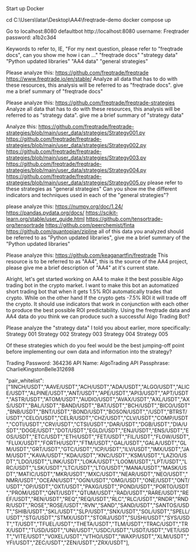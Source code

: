 Start up Docker

cd C:\Users\latar\Desktop\AA4\freqtrade-demo
docker compose up

Go to localhost:8080
  defaultbot
  http://localhost:8080
  username: Freqtrader
  password: a1b2c3d4

Keywords to refer to, IE, "For my next question, please refer to "freqtrade docs", can you show me how i can ..."
"freqtrade docs"
"strategy data"
"Python updated libraries"
"AA4 data"
"general strategies"

Please analyze this: 
https://github.com/freqtrade/freqtrade
https://www.freqtrade.io/en/stable/
Analyze all data that has to do with these resources, this analysis will be referred to as "freqtrade docs". give me a brief summary of "freqtrade docs"

Please analyze this: 
https://github.com/freqtrade/freqtrade-strategies
Analyze all data that has to do with these resources, this analysis will be referred to as "strategy data". give me a brief summary of "strategy data"

Analyze this: 
https://github.com/freqtrade/freqtrade-strategies/blob/main/user_data/strategies/Strategy001.py
https://github.com/freqtrade/freqtrade-strategies/blob/main/user_data/strategies/Strategy002.py
https://github.com/freqtrade/freqtrade-strategies/blob/main/user_data/strategies/Strategy003.py
https://github.com/freqtrade/freqtrade-strategies/blob/main/user_data/strategies/Strategy004.py
https://github.com/freqtrade/freqtrade-strategies/blob/main/user_data/strategies/Strategy005.py
please refer to these strategies as "general strategies" Can you show me the different indicators and techniques used in each of the "general strategies"?

please analyze this:
https://numpy.org/doc/1.24/
https://pandas.pydata.org/docs/
https://scikit-learn.org/stable/user_guide.html
https://github.com/tensortrade-org/tensortrade
https://github.com/peerchemist/finta
https://github.com/quantopian/zipline
all of this data you analyzed should be referred to as "Python updated libraries", give me a brief summary of the "Python updated libraries"

Please analyze this: 
https://github.com/keaganartfin/freqtrade
This resource is to be referred to as "AA4", this is the source of the AA4 project, please give me a brief description of "AA4" at it's current state.

Alright, let's get started working on AA4 to make it the best possible Algo trading bot in the crypto market. I want to make this bot an automatized short trading bot that when it gets 1.5% ROI automatically trades that crypto. While on the other hand If the crypto gets -7.5% ROI it will trade off the crypto. It should use indicators that work in conjunction with each other to produce the best possible ROI predictability. Using the freqtrade data and AA4 data do you think we can produce such a successful Algo Trading Bot?

Please analyze the "strategy data" I told you about earlier, more specifically:
Strategy 001
Strategy 002
Strategy 003
Strategy 004
Strategy 005

Of these strategies which do you feel would be the best jumping-off point before implementing our own data and information into the strategy?






Trading Password: 364236
API Name: AlgoTrading
API Passphrase: CharlieKingstonBelle312698





"pair_whitelist": ["1INCH/USDT","AAVE/USDT","ACH/USDT","ADA/USDT","ALGO/USDT","ALICE/USDT","ALPINE/USDT","ANT/USDT","APE/USDT","API3/USDT","APT/USDT","ASTR/USDT","ATOM/USDT","AUDIO/USDT","AVAX/USDT","AXL/USDT","AXS/USDT","BAL/USDT","BAND/USDT","BAT/USDT","BCH/USDT","BICO/USDT","BNB/USDT","BNT/USDT","BOND/USDT","BOSON/USDT","/USDT","BTRST/USDT","CELO/USDT","CELR/USDT","CHZ/USDT","CLV/USDT","COMP/USDT","COTI/USDT","CRV/USDT","CTSI/USDT","DAR/USDT","DGB/USDT","DIA/USDT","DOGE/USDT","DOT/USDT","EGLD/USDT","ENJ/USDT","ENS/USDT","EOS/USDT","ETC/USDT","ETH/USDT","FET/USDT","FIL/USDT","FLOW/USDT","FLUX/USDT","FORTH/USDT","FTM/USDT","GAL/USDT","GALA/USDT","GLM/USDT","GRT/USDT","GTC/USDT","ICP/USDT","ILV/USDT","IMX/USDT","JAM/USDT","KAVA/USDT","KDA/USDT","KNC/USDT","KSM/USDT","LAZIO/USDT","LDO/USDT","LINK/USDT","LOKA/USDT","LOOM/USDT","LPT/USDT","LRC/USDT","LSK/USDT","LTC/USDT","LTO/USDT","MANA/USDT","MASK/USDT","MATIC/USDT","MKR/USDT","MXC/USDT","NEAR/USDT","NEO/USDT","NMR/USDT","OCEAN/USDT","OGN/USDT","OMG/USDT","ONE/USDT","ONT/USDT","OP/USDT","OXT/USDT","PAXG/USDT","POND/USDT","PORTO/USDT","PROM/USDT","QNT/USDT","QTUM/USDT","RAD/USDT","RARE/USDT","REEF/USDT","REN/USDT","REQ","REQ/USDT","RLC","RLC/USDT","RNDR","RNDR/USDT","ROSE","ROSE/USDT","RVN","SAND","SAND/USDT","SANTOS/USDT","SHIB/USDT","SKL/USDT","SLP/USDT","SNX/USDT","SOL/USDT","SPELL/USDT","STG/USDT","STMX/USDT","STORJ/USDT","SUSHI/USDT","SYS/USDT","T/USDT","TFUEL/USDT","THETA/USDT","TLM/USDT","TRAC/USDT","TRX/USDT","TUSD/USDT","UNI/USDT","USDC/USDT","USDT/USDT","VET/USDT","VITE/USDT","VOXEL/USDT","VTHO/USDT","WAXP/USDT","XLM/USDT","YFI/USDT","ZEC/USDT","ZEN/USDT","ZRX/USDT"],